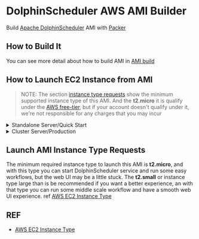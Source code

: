 # DolphinScheduler AWS AMI Builder

Build [Apache DolphinScheduler](https://github.com/apache/dolphinscheduler) AMI with [Packer](https://learn.hashicorp.com/packer)

## How to Build It

You can see more detail about how to build AMI in [AMI build](../../../README.md#how-to-build-with-packer)

## How to Launch EC2 Instance from AMI

> NOTE: The section [instance type requests](#launch-ami-instance-type-requests) show the minimum supported instance type of this AMI. And the **t2.micro** it is qualify under the [AWS free-tier][2], but if your account doesn't qualify under it, we're not responsible for any charges that you may incur

<details><summary>Standalone Server/Quick Start</summary> <p>

### Standalone Server

#### Add New Security Group for Standalone

Go to `EC2 -> Network & Security -> Security Groups -> Create Security Group` to create new security group, you should add then following points to **Inbound rules** for this security group:

* 22: default ssh point
* 12345: DolphinScheduler's web UI point

![standalone-secutiry-group](../../../asserts/aws/ami/dolphinscheduler/standalone-secutiry-group.jpg)

#### Launch Single EC2 Instance

<!-- TODO we should try to start with aws cli tool -->
Currently, you have to build this AMI by yourself and then launch new EC2 instance from `EC2 -> Images -> AMIs` sidebar path, select the AMI you builded and then click `Launch instance from AMI` bottom. In `EC2 ->  Instances -> Launch an instance` page,
you should choose the exist which you created in [New Security Group for Standalone](#add-new-security-group-for-standalone) section, it can be find in `Network settings -> Select existing security group -> Select security group`. At last launch a single instance.

#### What Should I Do After EC2 Instance Launch

After launch, you can login DolphinScheduler service with **admin/dolphinscheduler123** as default username/password via instance's **[Public-IPv4-address]:12345/dolphinscheduler/ui** or **[Public-IPv4-DNS]:12345/dolphinscheduler/ui**.
For about how to use DolphinScheduler you view detail in [functions of DolphinScheduler](https://dolphinscheduler.apache.org/en-us/docs/dev/user_doc/guide/homepage.html).

</p></details>

<details><summary>Cluster Server/Production</summary> <p>

### Cluster Server

#### Add New Key Pairs for Cluster

In the next step we will use ssh connect to existing EC2 instances, and currently our `cluster.sh` script only support one single key pair. So we need to create a new one and then use it when [launch instances](#launch-multiple-ec2-instances).
Go to `EC2 -> Network & Security -> Key Pairs -> Create Key Pair`. **Keep it carefully, otherwise you can not login you instance**

#### Add New Security Group for Cluster

Go to `EC2 -> Network & Security -> Security Groups -> Create Security Group` to create new security group, you should add then following points to **Inbound rules** for this security group:

* 22: default ssh point
* 2181: Zookeeper connect point
* 5432: Postgresql connect point
* 1234: DolphinScheduler's MasterServer point
* 5678: DolphinScheduler's WorkerServer point
* 12345: DolphinScheduler's web UI point

![cluster-secutiry-group](../../../asserts/aws/ami/dolphinscheduler/cluster-secutiry-group.jpg)

#### Launch Multiple EC2 Instances

<!-- TODO we should try to start with aws cli tool -->
Currently, you have to build this AMI by yourself and then launch new EC2 instance from `EC2 -> Images -> AMIs` sidebar path, select the AMI you builded and then click `Launch instance from AMI` bottom, In `EC2 ->  Instances -> Launch an instance` page,
you should choose the exist key pair which you created in [new key pair for cluster](#add-new-key-pairs-for-cluster) section, it can be find in `Key pair -> Select key pair`. Also you should choose the exist security group which you created in
[new security group for cluster](#add-new-security-group-for-cluster) section, it can be find in `Network settings -> Select existing security group -> Select security group`. At last, launch multiple instances base on your cluster number(in this tutorial
we using 8 instance to create cluster), from `Number of instances` input box in `Summary` plane.

#### Get cluster.sh and cluster_env.sh Script

If you already clone this project, you should go to directory `packer_tmpl/aws/ami/dolphinscheduler/bin`, and you can see two script named `cluster.sh` and `cluster_env.sh`. And if you not clone this repository from GitHub, you can get those two script by
following command

```sh
wget https://raw.githubusercontent.com/WhaleOps/packer_tmpl/main/aws/ami/dolphinscheduler/bin/cluster.sh
wget https://raw.githubusercontent.com/WhaleOps/packer_tmpl/main/aws/ami/dolphinscheduler/bin/cluster_env.sh
```

> NOTE: If your network can not connect to GitHub, above command will failed with error log like `Connecting to raw.githubusercontent.com (raw.githubusercontent.com)|0.0.0.0|:443... failed: Connection refused.`. You should find out a method to make your
> network can connect to host `raw.githubusercontent.com` or download these two script from GitHub website.

#### Modify cluster_env.sh Script

You have to modify your `cluster_env.sh` script, which including your key pair and EC2 instances IPv4 address or IPv4 DNS. For example, we launch 8 EC2 instances, and we want to deploy two master-server, 3 worker-server, a api-server, a alert-server, one database and zookeeper server,
and each instance IPv4 address as below:

* 192.168.1.1: master-server
* 192.168.1.2: master-server
* 192.168.1.3: worker-server
* 192.168.1.4: worker-server
* 192.168.1.5: worker-server
* 192.168.1.6: api-server
* 192.168.1.7: alert-server
* 192.168.1.8: metadata database(postgresql), zookeeper

We should told our deploy plan to `cluster_env.sh` otherwise it will never know how to deploy it(here we only show some necessary changed content without comment)

```sh
export ips="192.168.1.1,192.168.1.2,192.168.1.3,192.168.1.4,192.168.1.5,192.168.1.6,192.168.1.7,192.168.1.8"

export masters="192.168.1.1,192.168.1.2"

export workers="192.168.1.3:default,192.168.1.4:default,192.168.1.5:default"

export alertServer="192.168.1.6"

export apiServers="192.168.1.7"

export DATABASE_SERVER="192.168.1.8"

export REGISTRY_SERVER="192.168.1.8"
```

Should also add you key pair location which you create in [new key pair for cluster](#add-new-key-pairs-for-cluster), an **absolute path** is be encouraged to use(here we only show some necessary changed content without comment)

```sh
# Do not change this if you use this AMI to launch your instance
export INSTANCE_USER=${INSTANCE_USER:-"ubuntu"}
# You have to change to your own key pair path
export INSTANCE_KEY_PAIR="/change/to/your/personal/to/key/pair"
```

#### Execute cluster.sh Script

After modified `cluster_env.sh` you can execute the script by command

```sh
./cluster.sh start
```

It is will task some some time dependent on you network speed, and after it finish, your EC2 instances will be combine to dolphinscheduler cluster.

#### What Should I Do After Execute cluster.sh

After that, you can login DolphinScheduler service with **admin/dolphinscheduler123** as default username/password via instance's **[API-SERVER-Public-IPv4-address]:12345/dolphinscheduler/ui** or **[API-SERVER-Public-IPv4-DNS]:12345/dolphinscheduler/ui**.
For about how to use DolphinScheduler you view detail in [functions of DolphinScheduler](https://dolphinscheduler.apache.org/en-us/docs/dev/user_doc/guide/homepage.html).

</p></details>

## Launch AMI Instance Type Requests

The minimum required instance type to launch this AMI is **t2.micro**, and with this type you can start DolphinScheduler service and run some easy workflows, but the web UI may be a little stuck. The **t2.small** or instance type large than is be recommended if you want a better experience, an with that type you can run some middle scale workflow and have a smooth web UI experience. ref [AWS EC2 Instance Type][1]

## REF

* [AWS EC2 Instance Type][1]

[1]: https://aws.amazon.com/ec2/instance-types/
[2]: https://aws.amazon.com/free/?all-free-tier.sort-by=item.additionalFields.SortRank&all-free-tier.sort-order=asc&awsf.Free%20Tier%20Types=*all&awsf.Free%20Tier%20Categories=*all
